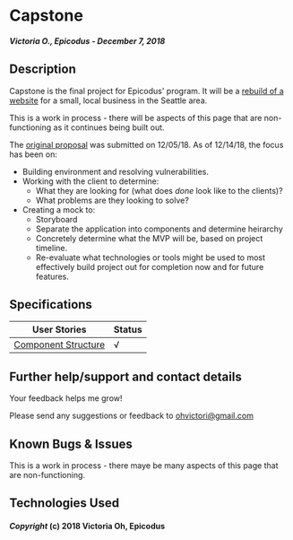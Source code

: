 # Capstone

##### Victoria O., Epicodus - December 7, 2018

## Description

Capstone is the final project for Epicodus' program. It will be a [rebuild of a website](https://atthepeakcafe.weebly.com/) for a small, local business in the Seattle area.

This is a work in process - there will be aspects of this page that are non-functioning as it continues being built out.

The [original proposal](https://docs.google.com/document/d/1zBrqdBsdz7zHvyJbsR9m74gMBd3m7z2Ocx__aKxWPM4/edit?usp=sharing) was submitted on 12/05/18. As of 12/14/18, the focus has been on:

- Building environment and resolving vulnerabilities.
- Working with the client to determine:
  - What they are looking for (what does _*done*_ look like to the clients)?
  - What problems are they looking to solve?
- Creating a mock to:
  - Storyboard
  - Separate the application into components and determine heirarchy
  - Concretely determine what the MVP will be, based on project timeline.
  - Re-evaluate what technologies or tools might be used to most effectively build project out for completion now and for future features.

## Specifications

| User Stories                                                                                               | Status |
| ---------------------------------------------------------------------------------------------------------- | ------ |
| [Component Structure ](https://drive.google.com/file/d/1N_rpiPu8BWFBReqskOTEA3Anw2aRsh-1/view?usp=sharing) | √      |

## Further help/support and contact details

Your feedback helps me grow!

Please send any suggestions or feedback to ohvictori@gmail.com

## Known Bugs & Issues

This is a work in process - there maye be many aspects of this page that are non-functioning.

## Technologies Used

#### _Copyright_ (c) 2018 Victoria Oh, Epicodus
